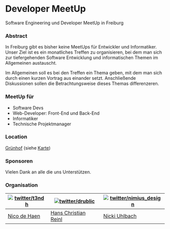 # Developer MeetUp

Software Engineering und Developer MeetUp in Freiburg

### Abstract

In Freiburg gibt es bisher keine MeetUps für Entwickler und Informatiker. Unser
Ziel ist es ein monatliches Treffen zu organisieren, bei dem man sich zur
tiefergehenden Software Entwicklung und informatischen Themen im Allgemeinen
austauscht.

Im Allgemeinen soll es bei den Treffen ein Thema geben, mit dem man sich durch
einen kurzen Vortrag aus einander setzt. Anschließende Diskussionen sollen die
Betrachtungsweise dieses Themas differenzeren.


### MeetUp für

* Software Devs
* Web-Developer: Front-End und Back-End
* Informatiker
* Technische Projektmanager


### Location
[Grünhof](http://gruenhof.org/) (siehe
[Karte](map.geojson))


### Sponsoren

Vielen Dank an alle die uns Unterstützen.



### Organisation

| [![twitter/t3ndh](https://twitter.com/api/users/profile_image/t3ndh?size=bigger)](https://twitter.com/t3ndh "Folge @t3ndh auf Twitter") | [![twitter/drublic](https://twitter.com/api/users/profile_image/drublic?size=bigger)](https://twitter.com/drublic "Folge @drublic auf Twitter") | [![twitter/nimius_design](https://twitter.com/api/users/profile_image/nimius_design?size=bigger)](https://twitter.com/nimius_design "Folge @nimius_design auf Twitter") |
|---|---|---|
| [Nico de Haen](http://www.ndh-websolutions.de/) | [Hans Christian Reinl](http://drublic.de/) | [Nicki Uhlbach](http://nimius.net/) |
